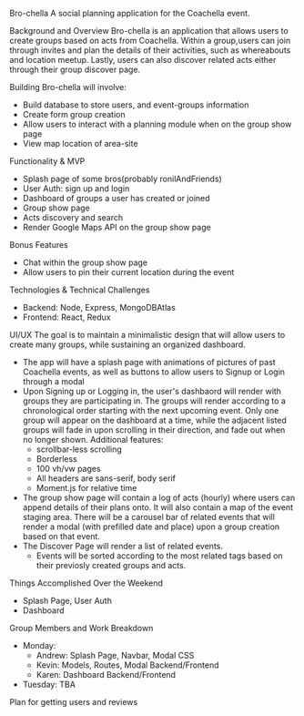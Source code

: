 Bro-chella
A social planning application for the Coachella event. 

Background and Overview
Bro-chella is an application that allows users to create groups based on acts from Coachella. Within a group,users can join through invites and plan the details of their activities, such as whereabouts and location meetup. Lastly, users can also discover related acts either through their group discover page.

Building Bro-chella will involve:
- Build database to store users, and event-groups information
- Create form group creation
- Allow users to interact with a planning module when on the group show page
- View map location of area-site

Functionality & MVP
- Splash page of some bros(probably ronilAndFriends)
- User Auth: sign up and login 
- Dashboard of groups a user has created or joined
- Group show page 
- Acts discovery and search
- Render Google Maps API on the group show page

Bonus Features
- Chat within the group show page
- Allow users to pin their current location during the event

Technologies & Technical Challenges 
- Backend: Node, Express, MongoDBAtlas 
- Frontend: React, Redux

UI/UX
The goal is to maintain a minimalistic design that will allow users to create many groups, while sustaining an organized dashboard. 
- The app will have a splash page with animations of pictures of past Coachella events, as well as buttons to allow users to Signup or Login through a modal
- Upon Signing up or Logging in, the user's dashbaord will render with groups they are participating in.
The groups will render according to a chronological order starting with the next upcoming event. Only one group will appear on the dashboard at a time, while the adjacent listed groups will fade in upon scrolling in their direction, and fade out when no longer shown. 
  Additional features: 
  - scrollbar-less scrolling
  - Borderless
  - 100 vh/vw pages
  - All headers are sans-serif, body serif
  - Moment.js for relative time
- The group show page will contain a log of acts (hourly) where users can append details of their plans onto. It will also contain a map of the event staging area. There will be a carousel bar of related events that will render a modal (with prefilled date and place) upon a group creation based on that event.
- The Discover Page will render a list of related events. 
  - Events will be sorted according to the most related tags based on their previosly created groups and acts.

Things Accomplished Over the Weekend
- Splash Page, User Auth
- Dashboard

Group Members and Work Breakdown
- Monday:
  - Andrew: Splash Page, Navbar, Modal CSS
  - Kevin: Models, Routes, Modal Backend/Frontend
  - Karen: Dashboard Backend/Frontend
- Tuesday: 
    TBA

Plan for getting users and reviews 

